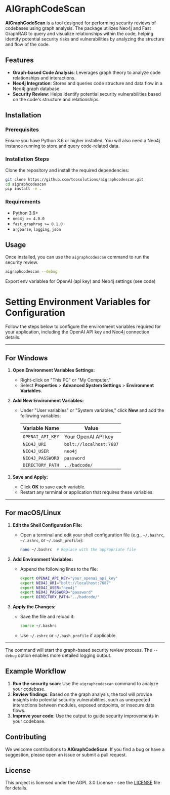 # AIGraphCodeScan
**AIGraphCodeScan** is a tool designed for performing security reviews of codebases using graph analysis. The package utilizes Neo4j and Fast GraphRAG to query and visualize relationships within the code, helping identify potential security risks and vulnerabilities by analyzing the structure and flow of the code.

## Features

- **Graph-based Code Analysis**: Leverages graph theory to analyze code relationships and interactions.
- **Neo4j Integration**: Stores and queries code structure and data flow in a Neo4j graph database.
- **Security Review**: Helps identify potential security vulnerabilities based on the code's structure and relationships.

## Installation

### Prerequisites

Ensure you have Python 3.6 or higher installed. You will also need a Neo4j instance running to store and query code-related data.

### Installation Steps

Clone the repository and install the required dependencies:

```bash
git clone https://github.com/tcosolutions/aigraphcodescan.git
cd aigraphcodescan
pip install -e .
```

### Requirements

- Python 3.6+
- `neo4j >= 4.0.0`
- `fast_graphrag >= 0.1.0`
- `argparse`, `logging`, `json`

## Usage

Once installed, you can use the `aigraphcodescan` command to run the security review.

```bash
aigraphcodescan --debug
```

Export env variablea for OpenAI (api key) and Neo4j settings (see code)

# Setting Environment Variables for Configuration

Follow the steps below to configure the environment variables required for your application, including the OpenAI API key and Neo4j connection details.

---

## For Windows
1. **Open Environment Variables Settings:**
   - Right-click on "This PC" or "My Computer."
   - Select **Properties** > **Advanced System Settings** > **Environment Variables**.

2. **Add New Environment Variables:**
   - Under "User variables" or "System variables," click **New** and add the following variables:

     | **Variable Name**       | **Value**                     |
     |-------------------------|-------------------------------|
     | `OPENAI_API_KEY`        | Your OpenAI API key           |
     | `NEO4J_URI`             | `bolt://localhost:7687`       |
     | `NEO4J_USER`            | `neo4j`                      |
     | `NEO4J_PASSWORD`        | `password`                   |
     | `DIRECTORY_PATH`        | `../badcode/`                |

3. **Save and Apply:**
   - Click **OK** to save each variable.
   - Restart any terminal or application that requires these variables.

---

## For macOS/Linux
1. **Edit the Shell Configuration File:**
   - Open a terminal and edit your shell configuration file (e.g., `~/.bashrc`, `~/.zshrc`, or `~/.bash_profile`):
     ```bash
     nano ~/.bashrc  # Replace with the appropriate file
     ```

2. **Add Environment Variables:**
   - Append the following lines to the file:
     ```bash
     export OPENAI_API_KEY="your_openai_api_key"
     export NEO4J_URI="bolt://localhost:7687"
     export NEO4J_USER="neo4j"
     export NEO4J_PASSWORD="password"
     export DIRECTORY_PATH="../badcode/"
     ```

3. **Apply the Changes:**
   - Save the file and reload it:
     ```bash
     source ~/.bashrc
     ```
   - Use `~/.zshrc` or `~/.bash_profile` if applicable.

---

The command will start the graph-based security review process. The `--debug` option enables more detailed logging output.

## Example Workflow

1. **Run the security scan**: Use the `aigraphcodescan` command to analyze your codebase.
2. **Review findings**: Based on the graph analysis, the tool will provide insights into potential security vulnerabilities, such as unexpected interactions between modules, exposed endpoints, or insecure data flows.
3. **Improve your code**: Use the output to guide security improvements in your codebase.

## Contributing

We welcome contributions to **AIGraphCodeScan**. If you find a bug or have a suggestion, please open an issue or submit a pull request.

## License

This project is licensed under the AGPL 3.0 License - see the [LICENSE](LICENSE) file for details.
